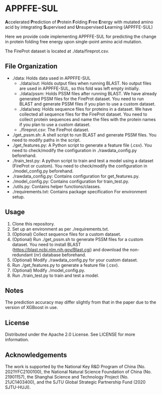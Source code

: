 # APPFFE-SUL
**A**ccelerated **P**rediction of **P**rotein **F**olding **F**ree **E**nergy with mutated amino acid by integrating **S**upervised and **U**nsupervised **L**earning (APPFFE-SUL)

Here we provide code implementing APPFFE-SUL for predicting the change in protein folding free energy upon single-point amino acid mutation.

The FireProt dataset is located at ./data/fireprot.csv.

## File Organization

- ./data: Holds data used in APPFFE-SUL
  - ./data/out: Holds output files when running BLAST. No output files are used in APPFFE-SUL, so this fold was left empty initially.
  - ./data/pssm: Holds PSSM files after running BLAST. We have already generated PSSM files for the FireProt dataset. You need to run BLAST and generate PSSM files if you plan to use a custom dataset.
  - ./data/seq: Holds sequence files for proteins in a dataset. We have collected all sequence files for the FireProt dataset. You need to collect protein sequences and name the files with the protein names if you plan to use a custom dataset.
  - ./fireprot.csv: The FireProt dataset.
- ./get_pssm.sh: A shell script to run BLAST and generate PSSM files. You need to modify paths in the script.
- ./get_features.py: A Python script to generate a feature file (.csv). You need to check/modify the configuration in ./rawdata_config.py beforehand.
- ./train_test.py: A python script to train and test a model using a dataset (FireProt or custom). You need to check/modify the configuration in ./model_config.py beforehand.
- ./rawdata_config.py: Contains configuration for get_features.py.
- ./model_config.py: Contains configuration for train_test.py.
- ./utils.py: Contains helper functions/classes.
- ./requirements.txt: Contains package specification For environment setup.

## Usage

1. Clone this repository.
2. Set up an environment as per ./requirements.txt.
3. (Optional) Collect sequence files for a custom dataset.
4. (Optional) Run ./get_pssm.sh to generate PSSM files for a custom dataset. You need to install BLAST (https://blast.ncbi.nlm.nih.gov/Blast.cgi) and download the non-redundant (nr) database beforehand.
5. (Optional) Modify ./rawdata_config.py for your custom dataset.
6. Run ./get_features.py to generate a feature file (.csv).
7. (Optional) Modify ./model_config.py.
8. Run ./train_test.py to train and test a model.

## Notes

The prediction accuracy may differ slightly from that in the paper due to the version of XGBoost in use.

## License

Distributed under the Apache 2.0 License. See LICENSE for more information.

## Acknowledgements

The work is supported by the National Key R&D Program of China (No. 2021YFC2100100), the National Natural Science Foundation of China (No. 21901157), the Shanghai Science and Technology Project (No. 21JC1403400), and the SJTU Global Strategic Partnership Fund (2020 SJTU-HUJI).